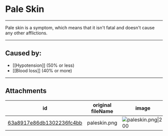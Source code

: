 # Pale Skin

 

---

Pale skin is a symptom, which means that it isn't fatal and doesn't cause any other afflictions.

---
## Caused by:

- [[Hypotension]] (50% or less)
- [[Blood loss]] (40% or more)


---

## Attachments

id | original fileName | image
---|---|---
[63a8917e86db1302236fc4bb](63a8917e86db1302236fc4bb.png) | paleskin.png | ![paleskin.png\|200](63a8917e86db1302236fc4bb.png)